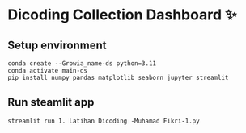 # Dicoding Collection Dashboard ✨

## Setup environment
```
conda create --Growia_name-ds python=3.11
conda activate main-ds
pip install numpy pandas matplotlib seaborn jupyter streamlit
```

## Run steamlit app
```
streamlit run 1. Latihan Dicoding -Muhamad Fikri-1.py
```

